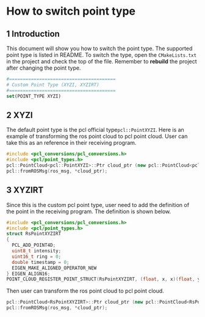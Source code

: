 # How to switch point type

## 1 Introduction

This document will show you how to switch the point type. The supported point type is listed in README. To switch the type, open the ```CMakeLists.txt``` in the project and check the top of the file. Remember to **rebuild** the project after changing the point type.

```cmake
#=======================================
# Custom Point Type (XYZI, XYZIRT)
#=======================================
set(POINT_TYPE XYZI)
```



## 2 XYZI

The default point type is the pcl official type```pcl::PointXYZI```.  Here is an example of transforming the ros point cloud to pcl point cloud. User can take this as an reference in their receiving program.

```c++
#include <pcl_conversions/pcl_conversions.h>
#include <pcl/point_types.h>
pcl::PointCloud<pcl::PointXYZI>::Ptr cloud_ptr (new pcl::PointCloud<pcl::PointXYZI>);
pcl::fromROSMsg(ros_msg, *cloud_ptr);
```



## 3 XYZIRT

Since this is the custom pcl point type, user need to add the definition of the point in the receiving program. The definition is shown below.

```c++
#include <pcl_conversions/pcl_conversions.h>
#include <pcl/point_types.h>
struct RsPointXYZIRT
{
  PCL_ADD_POINT4D;
  uint8_t intensity;
  uint16_t ring = 0;
  double timestamp = 0;
  EIGEN_MAKE_ALIGNED_OPERATOR_NEW
} EIGEN_ALIGN16;
POINT_CLOUD_REGISTER_POINT_STRUCT(RsPointXYZIRT, (float, x, x)(float, y, y)(float, z, z)(uint8_t, intensity, intensity)(uint16_t, ring, ring)(double, timestamp, timestamp))

```

Then user can transform the ros point cloud to pcl point cloud.

```c++
pcl::PointCloud<RsPointXYZIRT>::Ptr cloud_ptr (new pcl::PointCloud<RsPointXYZIRT>);
pcl::fromROSMsg(ros_msg, *cloud_ptr);
```

